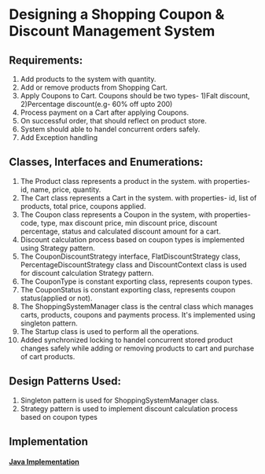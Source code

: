 # Designing a Shopping Coupon & Discount Management System

## Requirements:
1. Add products to the system with quantity.
2. Add or remove products from Shopping Cart.
3. Apply Coupons to Cart. Coupons should be two types- 1)Falt discount, 2)Percentage discount(e.g- 60% off upto 200)
4. Process payment on a Cart after applying Coupons.
5. On successful order, that should reflect on product store.
6. System should able to handel concurrent orders safely.
7. Add Exception handling

## Classes, Interfaces and Enumerations:
1. The Product class represents a product in the system. with properties- id, name, price, quantity.
2. The Cart class represents a Cart in the system. with properties- id, list of products, total price, coupons applied.
3. The Coupon class represents a Coupon in the system, with properties- code, type, max discount price, min discount price,
discount percentage, status and calculated discount amount for a cart.
4. Discount calculation process based on coupon types is implemented using Strategy pattern.
5. The CouponDiscountStrategy interface, FlatDiscountStrategy class, PercentageDiscountStrategy class and DiscountContext class is used for discount calculation Strategy pattern.
6. The CouponType is constant exporting class, represents coupon types.
7. The CouponStatus is constant exporting class, represents coupon status(applied or not).
8. The ShoppingSystemManager class is the central class which manages carts, products, coupons and payments process. It's implemented using singleton pattern.
9. The Startup class is used to perform all the operations.
10. Added synchronized locking to handel concurrent stored product changes safely while adding or removing products to cart and purchase of cart products.
   
## Design Patterns Used:
1. Singleton pattern is used for ShoppingSystemManager class.
2. Strategy pattern is used to implement discount calculation process based on coupon types

## Implementation
#### [Java Implementation](./src/) 

